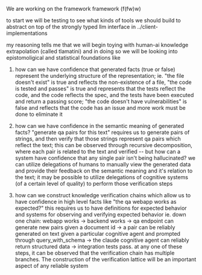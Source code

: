 We are working on the framework framework (f(fw)w)

to start we will be testing to see what kinds of tools we should build to abstract on top of the strongly typed llm interface in ../client-implementations

my reasoning tells me that we will begin toying with human-ai knowledge extrapolation (called tlamatini) and in doing so we will be looking into epistomoligical and statistical foundations like 

1.  how can we have confidence that generated facts (true or false) represent the underlying structure of the representation; ie. "the file doesn't exist" is true and reflects the non-existence of a file, "the code is tested and passes" is true and represents that the tests reflect the code, and the code reflects the spec, and the tests have been executed and return a passing score; "the code doesn't have vulnerabilities" is false and reflects that the code has an issue and more work must be done to eliminate it

2. how can we have confidence in the semantic meaning of generated facts? "generate qa pairs for this text" requires us to generate pairs of strings, and then verify that those strings represent qa pairs which reflect the text; this can be observed through recursive decomposition, where each pair is related to the text and verified -- but how can a system have confidence that any single pair isn't being hallucinated? we can utilize delegations of humans to manually view the generated data and provide their feedback on the semantic meaning and it's relation to the text; it may be possible to utilize delegations of cognitive systems (of a certain level of quality) to perform those verification steps

3. how can we construct knowledge verification chains which allow us to have confidence in high level facts like "the qa webapp works as expected?" this requires us to have definitions for expected behavior and systems for observing and verifying expected behavior ie. down one chain: webapp works -> backend works -> qa endpoint can generate new pairs given a document id -> a pair can be reliably generated on text given a particular cognitive agent and prompted through query_with_schema -> the claude cognitive agent can reliably return structured data -> integration tests pass. at any one of these steps, it can be observed that the verification chain has multiple branches. The construction of the verification lattice will be an important aspect of any reliable system